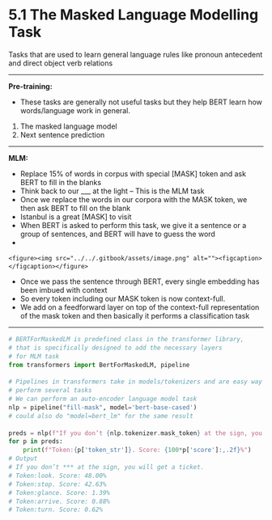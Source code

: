 # 5.1 The Masked Language Modelling Task

Tasks that are used to learn general language rules like pronoun antecedent and direct object verb relations

***

**Pre-training:**

* These tasks are generally not useful tasks but they help BERT learn how words/language work in general.

1. The masked language model
2. Next sentence prediction

***

**MLM:**

* Replace 15% of words in corpus with special \[MASK] token and ask BERT to fill in the blanks
* Think back to our \_\_\_ at the light – This is the MLM task
* Once we replace the words in our corpora with the MASK token, we then ask BERT to fill on the blank
* Istanbul is a great \[MASK] to visit
* When BERT is asked to perform this task, we give it a sentence or a group of sentences, and BERT will have to guess the word
*

    <figure><img src="../../.gitbook/assets/image.png" alt=""><figcaption></figcaption></figure>
* Once we pass the sentence through BERT, every single embedding has been imbued with context
* So every token including our MASK token is now context-full.
* We add on a feedforward layer on top of the context-full representation of the mask token and then basically it performs a classification task

***

```python
# BERTForMaskedLM is predefined class in the transformer library, 
# that is specifically designed to add the necessary layers
# for MLM task
from transformers import BertForMaskedLM, pipeline
 
# Pipelines in transformers take in models/tokenizers and are easy way to 
# perform several tasks
# We can perform an auto-encoder language model task
nlp = pipeline("fill-mask", model='bert-base-cased')  
# could also do "model=bert_lm" for the same result
 
preds = nlp(f"If you don’t {nlp.tokenizer.mask_token} at the sign, you will get a ticket.")
for p in preds:
    print(f"Token:{p['token_str']}. Score: {100*p['score']:,.2f}%")
# Output
# If you don’t *** at the sign, you will get a ticket.
# Token:look. Score: 48.00%
# Token:stop. Score: 42.63%
# Token:glance. Score: 1.39%
# Token:arrive. Score: 0.88%
# Token:turn. Score: 0.62%
```

&#x20;

&#x20;

&#x20;

&#x20;
